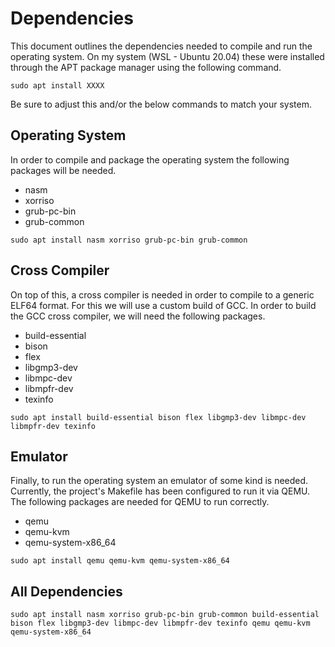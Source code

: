 # Dependencies
This document outlines the dependencies needed to compile and run the operating system. On my system (WSL - Ubuntu 20.04) these were installed through the APT package manager using the following command.
```console
sudo apt install XXXX
```
Be sure to adjust this and/or the below commands to match your system.

## Operating System
In order to compile and package the operating system the following packages will be needed.

- nasm
- xorriso
- grub-pc-bin
- grub-common

```console
sudo apt install nasm xorriso grub-pc-bin grub-common
```

## Cross Compiler
On top of this, a cross compiler is needed in order to compile to a generic ELF64 format. For this we will use a custom build of GCC. In order to build the GCC cross compiler, we will need the following packages.

- build-essential
- bison
- flex
- libgmp3-dev
- libmpc-dev
- libmpfr-dev
- texinfo

```console
sudo apt install build-essential bison flex libgmp3-dev libmpc-dev libmpfr-dev texinfo
```
## Emulator
Finally, to run the operating system an emulator of some kind is needed. Currently, the project's Makefile has been configured to run it via QEMU. The following packages are needed for QEMU to run correctly.

- qemu
- qemu-kvm
- qemu-system-x86_64

```console
sudo apt install qemu qemu-kvm qemu-system-x86_64
```

## All Dependencies
```console
sudo apt install nasm xorriso grub-pc-bin grub-common build-essential bison flex libgmp3-dev libmpc-dev libmpfr-dev texinfo qemu qemu-kvm qemu-system-x86_64
```